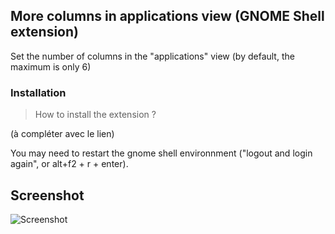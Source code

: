 ## More columns in applications view (GNOME Shell extension)
Set the number of columns in the "applications" view (by default, the maximum is only 6)

### Installation

> How to install the extension ?

(à compléter avec le lien)

You may need to restart the gnome shell environnment ("logout and login again", or alt+f2 + r + enter).

## Screenshot

![Screenshot](http://i.imgur.com/ybdkjw7.png)
